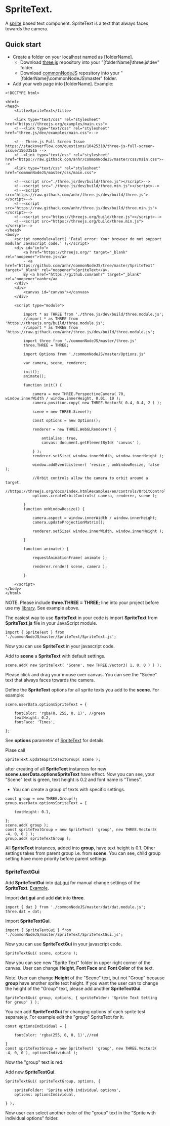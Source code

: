 # SpriteText.

A [sprite](https://threejs.org/docs/index.html#api/en/objects/Sprite) based text component. SpriteText is a text that always faces towards the camera.

## Quick start

* Create a folder on your localhost named as [folderName].
	* Download [three.js](https://github.com/anhr/three.js) repository into your "[folderName]\three.js\dev" folder.
	* Download [commonNodeJS](https://github.com/anhr/commonNodeJS) repository into your "[folderName]\commonNodeJS\master" folder.
* Add your web page into [folderName]. Example:
```
<!DOCTYPE html>

<html>
<head>
	<title>SpriteText</title>

	<link type="text/css" rel="stylesheet" href="https://threejs.org/examples/main.css">
	<!--<link type="text/css" rel="stylesheet" href="three.js/dev/examples/main.css">-->

	<!-- Three.js Full Screen Issue https://stackoverflow.com/questions/10425310/three-js-full-screen-issue/15633516 -->
	<!--<link type="text/css" rel="stylesheet" href="https://raw.githack.com/anhr/commonNodeJS/master/css/main.css">-->
	<link type="text/css" rel="stylesheet" href="commonNodeJS/master/css/main.css">

	<!--<script src="./three.js/dev/build/three.js"></script>-->
	<!--<script src="./three.js/dev/build/three.min.js"></script>-->
	<!--<script src="https://raw.githack.com/anhr/three.js/dev/build/three.js"></script>-->
	<!--<script src="https://raw.githack.com/anhr/three.js/dev/build/three.min.js"></script>-->
	<!--<script src="https://threejs.org/build/three.js"></script>-->
	<!--<script src="https://threejs.org/build/three.min.js"></script>-->
</head>
<body>
	<script nomodule>alert( 'Fatal error: Your browser do not support modular JavaScript code.' );</script>
	<div id="info">
		<a href="https://threejs.org/" target="_blank" rel="noopener">three.js</a>
		- <a href="https://github.com/anhr/commonNodeJS/tree/master/SpriteText" target="_blank" rel="noopener">SpriteText</a>.
		By <a href="https://github.com/anhr" target="_blank" rel="noopener">anhr</a>
	</div>
	<div>
		<canvas id="canvas"></canvas>
	</div>

	<script type="module">

		import * as THREE from './three.js/dev/build/three.module.js';
		//import * as THREE from 'https://threejs.org/build/three.module.js';
		//import * as THREE from 'https://raw.githack.com/anhr/three.js/dev/build/three.module.js';

		import three from './commonNodeJS/master/three.js'
		three.THREE = THREE;

		import Options from './commonNodeJS/master/Options.js'

		var camera, scene, renderer;

		init();
		animate();

		function init() {

			camera = new THREE.PerspectiveCamera( 70, window.innerWidth / window.innerHeight, 0.01, 10 );
			camera.position.copy( new THREE.Vector3( 0.4, 0.4, 2 ) );

			scene = new THREE.Scene();

			const options = new Options();

			renderer = new THREE.WebGLRenderer( {

				antialias: true,
				canvas: document.getElementById( 'canvas' ),

			} );
			renderer.setSize( window.innerWidth, window.innerHeight );

			window.addEventListener( 'resize', onWindowResize, false );

			//Orbit controls allow the camera to orbit around a target.
			//https://threejs.org/docs/index.html#examples/en/controls/OrbitControls
			options.createOrbitControls( camera, renderer, scene );

		}
		function onWindowResize() {

			camera.aspect = window.innerWidth / window.innerHeight;
			camera.updateProjectionMatrix();

			renderer.setSize( window.innerWidth, window.innerHeight );

		}

		function animate() {

			requestAnimationFrame( animate );

			renderer.render( scene, camera );

		}

	</script>
</body>
</html>
```
NOTE. Please include <b>three.THREE = THREE;</b> line into your project before use my [library](https://github.com/anhr/commonNodeJS). See example above.

The easiest way to use <b>SpriteText</b> in your code is import <b>SpriteText</b> from <b>SpriteText.js</b> file in your JavaScript module.

```
import { SpriteText } from './commonNodeJS/master/SpriteText/SpriteText.js';
```

Now you can use <b>SpriteText</b> in your javascript code.

Add to <b>scene</b> a <b>SpriteText</b> with default settings.
```
scene.add( new SpriteText( 'Scene', new THREE.Vector3( 1, 0, 0 ) ) );
```
Please click and drag your mouse over canvas. You can see the "Scene" text that always faces towards the camera.

Define the <b>SpriteText</b> options for all sprite texts you add to the <b>scene</b>. For example:
```
scene.userData.optionsSpriteText = {

	fontColor: 'rgba(0, 255, 0, 1)', //green
	textHeight: 0.2,
	fontFace: 'Times',

};
```
See <b>options</b> parameter of [SpriteText](./module-SpriteText.html) for details.

Plase call
```
SpriteText.updateSpriteTextGroup( scene );
```
after creating of all <b>SpriteText</b> instances for new <b>scene.userData.optionsSpriteText</b> have effect.
Now you can see, your "Scene" text is green, text height is 0.2 and font name is "Times".
* You can create a group of texts with specific settings.
```
const group = new THREE.Group();
group.userData.optionsSpriteText = {

	textHeight: 0.1,

};
scene.add( group );
const spriteTextGroup = new SpriteText( 'group', new THREE.Vector3( -4, 0, 0 ) );
group.add( spriteTextGroup );
```
All <b>SpriteText</b> instances, added into <b>group</b>, have text height is 0.1.
Other settings takes from parent group i.e. from <b>scene</b>. You can see, child group setting have more priority before parent settings.

### SpriteTextGui

Add <b>SpriteTextGui</b> into [dat.gui](https://github.com/anhr/dat.gui) for manual change settings of the <b>SpriteText</b>.
[Example](../Examples/SpriteTextGui.html).

Import <b>dat.gui</b> and add <b>dat</b> into <b>three</b>.
```
import { dat } from './commonNodeJS/master/dat/dat.module.js';
three.dat = dat;
```
Import <b>SpriteTextGui</b>.
```
import { SpriteTextGui } from './commonNodeJS/master/SpriteText/SpriteTextGui.js';
```
Now you can use <b>SpriteTextGui</b> in your javascript code.
```
SpriteTextGui( scene, options );
```
Now you can see new "Sprite Text" folder in upper right corner of the canvas.
User can change <b>Height</b>, <b>Font Face</b> and <b>Font Color</b> of the text.

Note. User can change <b>Height</b> of the "Scene" text, but not "Group" because <b>group</b> have another sprite text height.
If you want the user can to change the height of the "Group" text, please add another <b>SpriteTextGui</b>.
```
SpriteTextGui( group, options, { spriteFolder: 'Sprite Text Setting for group' } );
```
You can add <b>SpriteTextGui</b> for changing options of each sprite test separately. For example edit the "group" </b>SpriteText</b> for it.
```
const optionsIndividual = {

	fontColor: 'rgba(255, 0, 0, 1)',//red

}
const spriteTextGroup = new SpriteText( 'group', new THREE.Vector3( -4, 0, 0 ), optionsIndividual );
```
Now the "group" text is red.

Add new <b>SpriteTextGui</b>.
```
SpriteTextGui( spriteTextGroup, options, {

	spriteFolder: 'Sprite with individual options',
	options: optionsIndividual,

} );
```
Now user can select another color of the "group" text in the "Sprite with individual options" folder.
